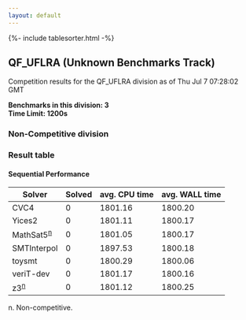 ```yaml
---
layout: default
---
```

{%- include tablesorter.html -%}

##  QF_UFLRA (Unknown Benchmarks Track)

Competition results for the QF_UFLRA division as of Thu Jul 7 07:28:02 GMT

**Benchmarks in this division: 3**
<br/>
**Time Limit: 1200s**


###  Non-Competitive division 
### Result table
 




#### Sequential Performance
<table id="unknown" class="result sorted">
<thead>
<tr>
<th class="center">Solver</th>
<th class="center">Solved</th>
<th class="center">avg. CPU time </th>
<th class="center">avg. WALL time </th>
</tr>
</thead>
<tr>
<td>CVC4</td>
<td class="right">0</td>
<td class="right">1801.16</td>
<td class="right">1800.20</td>
</tr>
<tr>
<td>Yices2</td>
<td class="right">0</td>
<td class="right">1801.11</td>
<td class="right">1800.17</td>
</tr>
<tr>
<td>MathSat5<SUP><a href="#fn">n</a></SUP>
</td>
<td class="right">0</td>
<td class="right">1801.05</td>
<td class="right">1800.17</td>
</tr>
<tr>
<td>SMTInterpol</td>
<td class="right">0</td>
<td class="right">1897.53</td>
<td class="right">1800.18</td>
</tr>
<tr>
<td>toysmt</td>
<td class="right">0</td>
<td class="right">1800.29</td>
<td class="right">1800.06</td>
</tr>
<tr>
<td>veriT-dev</td>
<td class="right">0</td>
<td class="right">1801.17</td>
<td class="right">1800.16</td>
</tr>
<tr>
<td>z3<SUP><a href="#fn">n</a></SUP>
</td>
<td class="right">0</td>
<td class="right">1801.12</td>
<td class="right">1800.25</td>
</tr>
</table>
<span id="fn"> n. Non-competitive.</span>


